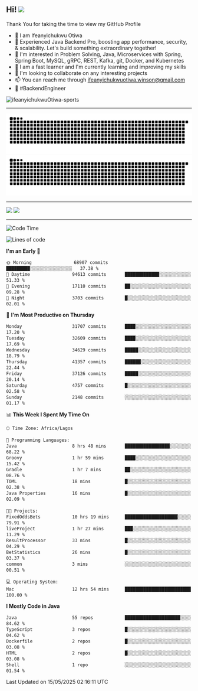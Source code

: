 <!-- BLOG-POST-LIST:START --><!-- BLOG-POST-LIST:END -->

## Hi! <img src="https://media.giphy.com/media/hvRJCLFzcasrR4ia7z/giphy.gif" width="4%"> 

Thank You for taking the time to view my GitHub Profile

- 👋 I am Ifeanyichukwu Otiwa
- 🚀 Experienced Java Backend Pro, boosting app performance, security, & scalability. Let's build something extraordinary together!
- 👀 I'm interested in Problem Solving, Java, Microservices with Spring, Spring Boot, MySQL, gRPC, REST, Kafka, git, Docker, and Kubernetes
- 🌱 I am a fast learner and I'm currently learning and improving my skills
- 💞️ I'm looking to collaborate on any interesting projects
- 📫 You can reach me through ifeanyichukwuotiwa.winson@gmail.com
- 🚀 #BackendEngineer

<p align="left" marginTop="10px"> <img src="https://komarev.com/ghpvc/?username=ifeanyichukwuOtiwa-sports&label=Profile%20views&color=0e75b6&style=for-the-badge" alt="ifeanyichukwuOtiwa-sports" /> </p>

***

<!--🐍📈SNAKEGRAPH / 🌐WEBSITE: https://github.com/Platane/snk -->
![github contribution grid snake animation](https://raw.githubusercontent.com/ifeanyichukwuOtiwa-sports/ifeanyichukwuOtiwa-sports/output/github-contribution-grid-snake-dark.svg#gh-dark-mode-only)![github contribution grid snake animation](https://raw.githubusercontent.com/ifeanyichukwuOtiwa-sports/ifeanyichukwuOtiwa-sports/output/github-contribution-grid-snake.svg#gh-light-mode-only)

***

<p float="left">
  <img float="left" src="https://github-readme-stats.vercel.app/api?username=ifeanyichukwuOtiwa-sports&count_private=true&include_all_commits=true&theme=react&show_icons=true" />
  <img float="right" src="https://github-readme-stats.vercel.app/api/top-langs/?username=ifeanyichukwuOtiwa-sports&layout=compact&show_icons=true&theme=react" /> 
</p>

***



<!--START_SECTION:waka-->
![Code Time](http://img.shields.io/badge/Code%20Time-3%2C678%20hrs%2010%20mins-blue)

![Lines of code](https://img.shields.io/badge/From%20Hello%20World%20I%27ve%20Written-50.5%20million%20lines%20of%20code-blue)

**I'm an Early 🐤** 

```text
🌞 Morning                68907 commits       █████████░░░░░░░░░░░░░░░░   37.38 % 
🌆 Daytime                94613 commits       █████████████░░░░░░░░░░░░   51.33 % 
🌃 Evening                17110 commits       ██░░░░░░░░░░░░░░░░░░░░░░░   09.28 % 
🌙 Night                  3703 commits        █░░░░░░░░░░░░░░░░░░░░░░░░   02.01 % 
```
📅 **I'm Most Productive on Thursday** 

```text
Monday                   31707 commits       ████░░░░░░░░░░░░░░░░░░░░░   17.20 % 
Tuesday                  32609 commits       ████░░░░░░░░░░░░░░░░░░░░░   17.69 % 
Wednesday                34629 commits       █████░░░░░░░░░░░░░░░░░░░░   18.79 % 
Thursday                 41357 commits       ██████░░░░░░░░░░░░░░░░░░░   22.44 % 
Friday                   37126 commits       █████░░░░░░░░░░░░░░░░░░░░   20.14 % 
Saturday                 4757 commits        █░░░░░░░░░░░░░░░░░░░░░░░░   02.58 % 
Sunday                   2148 commits        ░░░░░░░░░░░░░░░░░░░░░░░░░   01.17 % 
```


📊 **This Week I Spent My Time On** 

```text
🕑︎ Time Zone: Africa/Lagos

💬 Programming Languages: 
Java                     8 hrs 48 mins       █████████████████░░░░░░░░   68.22 % 
Groovy                   1 hr 59 mins        ████░░░░░░░░░░░░░░░░░░░░░   15.42 % 
Gradle                   1 hr 7 mins         ██░░░░░░░░░░░░░░░░░░░░░░░   08.76 % 
TOML                     18 mins             █░░░░░░░░░░░░░░░░░░░░░░░░   02.38 % 
Java Properties          16 mins             █░░░░░░░░░░░░░░░░░░░░░░░░   02.09 % 

🐱‍💻 Projects: 
FixedOddsBets            10 hrs 19 mins      ████████████████████░░░░░   79.91 % 
liveProject              1 hr 27 mins        ███░░░░░░░░░░░░░░░░░░░░░░   11.29 % 
ResultProcessor          33 mins             █░░░░░░░░░░░░░░░░░░░░░░░░   04.29 % 
BetStatistics            26 mins             █░░░░░░░░░░░░░░░░░░░░░░░░   03.37 % 
common                   3 mins              ░░░░░░░░░░░░░░░░░░░░░░░░░   00.51 % 

💻 Operating System: 
Mac                      12 hrs 54 mins      █████████████████████████   100.00 % 
```

**I Mostly Code in Java** 

```text
Java                     55 repos            █████████████████████░░░░   84.62 % 
TypeScript               3 repos             █░░░░░░░░░░░░░░░░░░░░░░░░   04.62 % 
Dockerfile               2 repos             █░░░░░░░░░░░░░░░░░░░░░░░░   03.08 % 
HTML                     2 repos             █░░░░░░░░░░░░░░░░░░░░░░░░   03.08 % 
Shell                    1 repo              ░░░░░░░░░░░░░░░░░░░░░░░░░   01.54 % 
```




 Last Updated on 15/05/2025 02:16:11 UTC
<!--END_SECTION:waka-->

<!--
<p align="center">
![trophy](https://github-profile-trophy.vercel.app/?username=ifeanyichukwuOtiwa-sports&theme=onedark) (https://github.com/ryo-ma/github-profile-trophy)
</p>
-->

<!---
ifeanyi-otiwa/ifeanyi-otiwa is a ✨ special ✨ repository because its `README.md` (this file) appears on your GitHub profile.
You can click the Preview link to take a look at your changes.
--->
